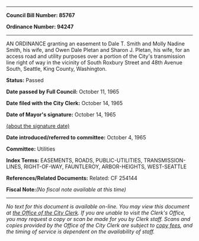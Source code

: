 

********

**Council Bill Number: 85767**
   
**Ordinance Number: 94247**
********

 AN ORDINANCE granting an easement to Dale T. Smith and Molly Nadine Smith, his wife, and Owen Dale Pletan and Sharon J. Pletan, his wife, for an access road and utility purposes over a portion of the City's transmission line right of way in the vicinity of South Roxbury Street and 48th Avenue South, Seattle, King County, Washington.

**Status:** Passed
   
**Date passed by Full Council:** October 11, 1965
   
**Date filed with the City Clerk:** October 14, 1965
   
**Date of Mayor's signature:** October 14, 1965
   
[(about the signature date)](/~public/approvaldate.htm)
   
   
   
**Date introduced/referred to committee:** October 4, 1965
   
**Committee:** Utilities
   
   
**Index Terms:** EASEMENTS, ROADS, PUBLIC-UTILITIES, TRANSMISSION-LINES, RIGHT-OF-WAY, FAUNTLEROY, ARBOR-HEIGHTS, WEST-SEATTLE

**References/Related Documents:** Related: CF 254144

**Fiscal Note:**_(No fiscal note available at this time)_
********

_No text for this document is available on-line. You may view this document at [the Office of the City Clerk](http://www.seattle.gov/leg/clerk/contactUs.htm). If you are unable to visit the Clerk's Office, you may request a copy or scan be made for you by Clerk staff. Scans and copies provided by the Office of the City Clerk are subject to [copy fees](http://clerk.seattle.gov/~public/clerkfees.htm), and the timing of service is dependent on the availability of staff._

